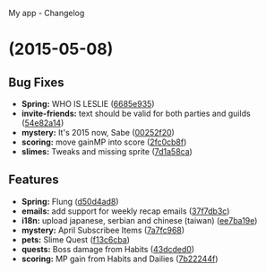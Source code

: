 <a name="">My app - Changelog</a>
#  (2015-05-08)


## Bug Fixes

- **Spring:** WHO IS LESLIE
  ([6685e935](watch/commits/6685e93554a1274dedb55dae054e787fb80eb440))
- **invite-friends:** text should be valid for both parties and guilds
  ([54e82a14](watch/commits/54e82a14a252c3b9923449a7ef7cee6033a5d160))
- **mystery:** It's 2015 now, Sabe
  ([00252f20](watch/commits/00252f200481f06de9bccd1e55275d5366b03919))
- **scoring:** move gainMP into score
  ([2fc0cb8f](watch/commits/2fc0cb8fa1b3b5975c16653cb110be2f03b5427e))
- **slimes:** Tweaks and missing sprite
  ([7d1a58ca](watch/commits/7d1a58ca002af9dac19aba65d6465bd23b28d649))


## Features

- **Spring:** Flung
  ([d50d4ad8](watch/commits/d50d4ad8bb0f89e39ceb6562e0f8f392f94b5444))
- **emails:** add support for weekly recap emails
  ([37f7db3c](watch/commits/37f7db3c4e3859d03fd55a44e63819e273a06442))
- **i18n:** upload japanese, serbian and chinese (taiwan)
  ([ee7ba19e](watch/commits/ee7ba19ed17e72b33cbef8a324266617d384f852))
- **mystery:** April Subscribee Items
  ([7a7fc968](watch/commits/7a7fc96818ffd7f92738e8c6cc8a59e48d60597d))
- **pets:** Slime Quest
  ([f13c6cba](watch/commits/f13c6cba0026c645b19a0b1355ba2c5b27f80878))
- **quests:** Boss damage from Habits
  ([43dcded0](watch/commits/43dcded051b602d8a4efc30eef45365abfd238b4))
- **scoring:** MP gain from Habits and Dailies
  ([7b22244f](watch/commits/7b22244f0123cf649c9f2aada0811f35a565688d))

